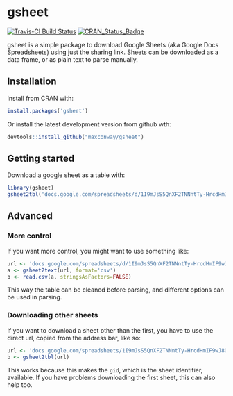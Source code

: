 
<!-- README.md is generated from README.Rmd. Please edit that file -->
gsheet
======

[![Travis-CI Build Status](https://travis-ci.org/maxconway/gsheet.png?branch=master)](https://travis-ci.org/maxconway/gsheet) [![CRAN\_Status\_Badge](http://www.r-pkg.org/badges/version/gsheet)](https://cran.r-project.org/package=gsheet)

gsheet is a simple package to download Google Sheets (aka Google Docs Spreadsheets) using just the sharing link. Sheets can be downloaded as a data frame, or as plain text to parse manually.

Installation
------------

Install from CRAN with:

``` r
install.packages('gsheet')
```

Or install the latest development version from github wth:

``` r
devtools::install_github("maxconway/gsheet")
```

Getting started
---------------

Download a google sheet as a table with:

``` r
library(gsheet)
gsheet2tbl('docs.google.com/spreadsheets/d/1I9mJsS5QnXF2TNNntTy-HrcdHmIF9wJ8ONYvEJTXSNo')
```

Advanced
--------

### More control

If you want more control, you might want to use something like:

``` r
url <- 'docs.google.com/spreadsheets/d/1I9mJsS5QnXF2TNNntTy-HrcdHmIF9wJ8ONYvEJTXSNo'
a <- gsheet2text(url, format='csv')
b <- read.csv(a, stringsAsFactors=FALSE)
```

This way the table can be cleaned before parsing, and different options can be used in parsing.

### Downloading other sheets

If you want to download a sheet other than the first, you have to use the direct url, copied from the address bar, like so:

``` r
url <- 'docs.google.com/spreadsheets/1I9mJsS5QnXF2TNNntTy-HrcdHmIF9wJ8ONYvEJTXSNo#gid=850032961'
b <- gsheet2tbl(url)
```

This works because this makes the `gid`, which is the sheet identifier, available. If you have problems downloading the first sheet, this can also help too.
